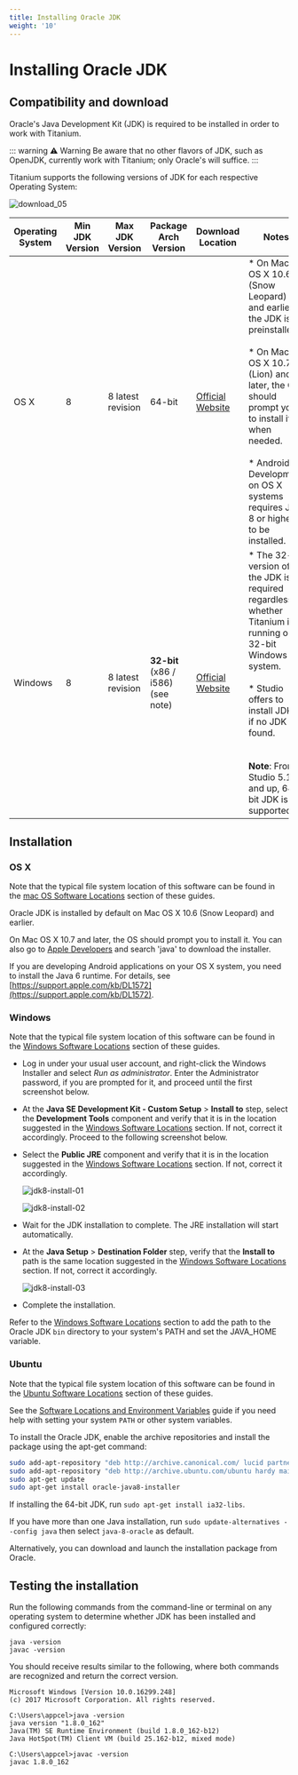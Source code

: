 ```yaml
---
title: Installing Oracle JDK
weight: '10'
---
```


# Installing Oracle JDK

## Compatibility and download

Oracle's Java Development Kit (JDK) is required to be installed in order to work with Titanium.

::: warning ⚠️ Warning
Be aware that no other flavors of JDK, such as OpenJDK, currently work with Titanium; only Oracle's will suffice.
:::

Titanium supports the following versions of JDK for each respective Operating System:

![download_05](/images/guide/download/attachments/29004836/download_05.png)

| Operating System | Min JDK Version | Max JDK Version | Package Arch Version | Download Location | Notes |
| --- | --- | --- | --- | --- | --- |
| OS X | 8 | 8 latest revision | 64-bit | [Official Website](http://www.oracle.com/technetwork/java/javase/downloads/index.html) | * On Mac OS X 10.6 (Snow Leopard) and earlier, the JDK is preinstalled.<br />    <br />* On Mac OS X 10.7 (Lion) and later, the OS should prompt you to install it when needed.<br />    <br />* Android Development on OS X systems requires JDK 8 or higher to be installed. |
| Windows | 8 | 8 latest revision | **32-bit** (x86 / i586) (see note) | [Official Website](http://www.oracle.com/technetwork/java/javase/downloads/index.html) | * The 32-bit version of the JDK is required regardless of whether Titanium is running on a 32-bit Windows system.<br />    <br />* Studio offers to install JDK 8 if no JDK is found.<br />    <br /><br />**Note**: From Studio 5.1.0 and up, 64-bit JDK is supported |

## Installation

### OS X

Note that the typical file system location of this software can be found in the [mac OS Software Locations](/guide/Titanium_SDK/Titanium_SDK_Getting_Started/Installation_and_Configuration/Software_Locations_and_Environment_Variables/#macos-software-locations) section of these guides.

Oracle JDK is installed by default on Mac OS X 10.6 (Snow Leopard) and earlier.

On Mac OS X 10.7 and later, the OS should prompt you to install it. You can also go to [Apple Developers](https://developer.apple.com/downloads/) and search 'java' to download the installer.

If you are developing Android applications on your OS X system, you need to install the Java 6 runtime. For details, see [https://support.apple.com/kb/DL1572](https://support.apple.com/kb/DL1572).

### Windows

Note that the typical file system location of this software can be found in the [Windows Software Locations](/guide/Titanium_SDK/Titanium_SDK_Getting_Started/Installation_and_Configuration/Software_Locations_and_Environment_Variables/#windows-software-locations) section of these guides.

* Log in under your usual user account, and right-click the Windows Installer and select _Run as administrator_. Enter the Administrator password, if you are prompted for it, and proceed until the first screenshot below.

* At the **Java SE Development Kit - Custom Setup** > **Install to** step, select the **Development Tools** component and verify that it is in the location suggested in the [Windows Software Locations](/guide/Titanium_SDK/Titanium_SDK_Getting_Started/Installation_and_Configuration/Software_Locations_and_Environment_Variables/#windows-software-locations) section. If not, correct it accordingly. Proceed to the following screenshot below.

* Select the **Public JRE** component and verify that it is in the location suggested in the [Windows Software Locations](/guide/Titanium_SDK/Titanium_SDK_Getting_Started/Installation_and_Configuration/Software_Locations_and_Environment_Variables/#windows-software-locations) section. If not, correct it accordingly.

    ![jdk8-install-01](./jdk8-install-01.png)

    ![jdk8-install-02](./jdk8-install-02.png)

* Wait for the JDK installation to complete. The JRE installation will start automatically.

* At the **Java Setup** > **Destination Folder** step, verify that the **Install to** path is the same location suggested in the [Windows Software Locations](/guide/Titanium_SDK/Titanium_SDK_Getting_Started/Installation_and_Configuration/Software_Locations_and_Environment_Variables/#windows-software-locations) section. If not, correct it accordingly.

    ![jdk8-install-03](./jdk8-install-03.png)

* Complete the installation.

Refer to the [Windows Software Locations](/guide/Titanium_SDK/Titanium_SDK_Getting_Started/Installation_and_Configuration/Software_Locations_and_Environment_Variables/#windows-software-locations) section to add the path to the Oracle JDK `bin` directory to your system's PATH and set the JAVA\_HOME variable.

### Ubuntu

Note that the typical file system location of this software can be found in the [Ubuntu Software Locations](/guide/Titanium_SDK/Titanium_SDK_Getting_Started/Installation_and_Configuration/Software_Locations_and_Environment_Variables/#ubuntu-software-locations) section of these guides.

See the [Software Locations and Environment Variables](/guide/Titanium_SDK/Titanium_SDK_Getting_Started/Installation_and_Configuration/Software_Locations_and_Environment_Variables/) guide if you need help with setting your system `PATH` or other system variables.

To install the Oracle JDK, enable the archive repositories and install the package using the apt-get command:

```bash
sudo add-apt-repository "deb http://archive.canonical.com/ lucid partner"
sudo add-apt-repository "deb http://archive.ubuntu.com/ubuntu hardy main multiverse"
sudo apt-get update
sudo apt-get install oracle-java8-installer
```

If installing the 64-bit JDK, run `sudo apt-get install ia32-libs`.

If you have more than one Java installation, run `sudo update-alternatives --config java` then select `java-8-oracle` as default.

Alternatively, you can download and launch the installation package from Oracle.

## Testing the installation

Run the following commands from the command-line or terminal on any operating system to determine whether JDK has been installed and configured correctly:

```
java -version
javac -version
```

You should receive results similar to the following, where both commands are recognized and return the correct version.

```
Microsoft Windows [Version 10.0.16299.248]
(c) 2017 Microsoft Corporation. All rights reserved.

C:\Users\appcel>java -version
java version "1.8.0_162"
Java(TM) SE Runtime Environment (build 1.8.0_162-b12)
Java HotSpot(TM) Client VM (build 25.162-b12, mixed mode)

C:\Users\appcel>javac -version
javac 1.8.0_162
```

